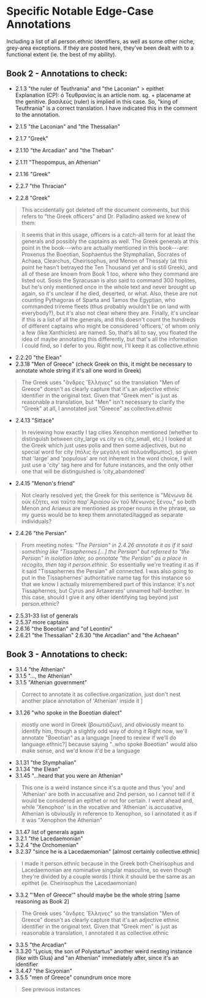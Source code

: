 # Specific Notable Edge-Case Annotations 
Including a list of all person.ethnic identifiers, as well as some other niche, grey-area exceptions. If they are posted here, they've been dealt with to a functional extent (ie. the best of my ability).


## Book 2 - Annotations to check: 
 * 2.1.3 "the ruler of Teuthrania" and "the
Laconian" > epithet    
      Explanation (CP):   ὁ Τευθρανίας is an article nom. sg. + placename at the genitive. βασιλεύς (ruler) is implied in this case. So, "king of Teuthrania" is a correct translation. I have indicated this in the comment to the annotation.

* 2.1.5 "the Laconian" and "the Thessalian"
* 2.1.7 "Greek"
* 2.1.10 "the Arcadian" and "the Theban"
* 2.1.11 "Theopompus, an Athenian"
* 2.1.16 "Greek"
* 2.2.7 "the Thracian"
* 2.2.8 "Greek"
> This accidentally got deleted off the document comments, but this refers to "the Greek officers" and Dr. Palladino asked we knew of them:

> It seems that in this usage, officers is a catch-all term for at least the generals and possibly the captains as well. The Greek generals at this point in the book---who are actually mentioned in this book---are: Proxenus the Boeotian, Sophaentus the Stymphalian, Socrates of Achaea, Clearchus, Cheirisophus, and Menon of Thessaly (at this point he hasn't betrayed the Ten Thousand yet and is still Greek), and all of these are known from Book 1 too, where who they command are listed out. Sosis the Syracusan is also said to command 300 hoplites, but he's only mentioned once in the whole text and never brought up again, so it's unclear if he died, deserted, or what. Also, these are not counting Pythagoras of Sparta and Tamos the Egyptian, who commanded trireme fleets (thus probably wouldn't be on land with everybody?), but it's also not clear where they are. Finally, it's unclear if this is a list of all the generals, and this doesn't count the hundreds of different captains who might be considered 'officers,' of whom only a few (like Xanthicles) are named. So, that's all to say, you floated the idea of maybe annotating this differently, but that's all the information I could find, so I defer to you. Right now, I'll keep it as collective.ethnic
* 2.2.20 "the Elean"
* 2.3.18 "Men of Greece" (check Greek on this, it might be necessary to annotate whole string if it's all one word in Greek)
> The Greek uses "ἄνδρες Ἕλληνες" so the translation "Men of Greece" doesn't as clearly capture that it's an adjective ethnic identifier in the original text. Given that "Greek men" is just as reasonable a translation, but "Men" isn't necessary to clarify the "Greek" at all, I annotated just "Greece" as collective.ethnic
* 2.4.13 "Sittace"
> In reviewing how exactly I tag cities Xenophon mentioned (whether to distinguish between city_large vs city vs city_small, etc.) I looked at the Greek which just uses polis and then some adjectives, but no special word for city (πόλις ἦν μεγάλη καὶ πολυάνθρωπος), so given that 'large' and 'populous' are not inherent in the word choice, I will just use a 'city' tag here and for future instances, and the only other one that will be distinguished is 'city_abandoned'
* 2.4.15 "Menon's friend"
> Not clearly resolved yet; the Greek for this sentence is "Μένωνα δὲ οὐκ ἐζήτει, καὶ ταῦτα παρʼ Ἀριαίου ὢν τοῦ Μένωνος ξένου," so both Menon and Ariaeus are mentioned as proper nouns in the phrase, so my guess would be to keep them annotated/tagged as separate individuals?
* 2.4.26 "the Persian"
> From meeting notes: _"The Persian" in 2.4.26 annotate it as if it said something like "Tissaphernes \[\...\] the Persian" but referred to "the Persian" in isolation later, so annotate "the Persian" as a place in recogito, then tag it person.ethnic_. So essentially we're treating it as if it said "Tissaphernes the Persian" all connected. I was also going to put in the Tissaphernes' authoritative name tag for this instance so that we know
> I actually misremembered part of this instance: It's not Tissaphernes, but Cyrus and Artaxerxes' unnamed half-brother. In this case, should I give it any other identifying tag beyond just person.ethnic?
* 2.5.31-33 list of generals
*  2.5.37 more captains
* 2.6.16 "the Boeotian" and "of Leontini"
* 2.6.21 "the Thessalian" 2.6.30 "the Arcadian" and "the Achaean"

## Book 3 - Annotations to check: 
* 3.1.4 "the Athenian"
* 3.1.5 "..., the Athenian"
* 3.1.5 "Athenian government"
> Correct to annotate it as collective.organization, just don't nest another place annotation of 'Athenian' inside it ]
* 3.1.26 "who spoke in the Boeotian dialect"
> mostly one word in Greek (βοιωτιάζων), and obviously meant to identify him, though a slightly odd way of doing it Right now, we'll annotate "Boeotian" as a language \[need to review if we'll do language.ethnic?\] because saying "..who spoke Boeotian" would also make sense, and we'd know it'd be a language
* 3.1.31 "the Stymphalian"
* 3.1.34 "the Elean"
* 3.1.45 "\...heard that you were an Athenian"
> This one is a weird instance since it's a quote and thus 'you' and 'Athenian' are both in accusative and 2nd person, so I cannot tell if it would be considered an epithet or not for certain. I went ahead and, while 'Xenophon' is in the vocative and 'Athenian' is accusative, Athenian is obviously in reference to Xenophon, so I annotated it as if it was "Xenophon the Athenian"
* 3.1.47 list of generals again
* 3.2.1 "the Lacedaemonian"
* 3.2.4 "the Orchomenian"
* 3.2.37 "since he is a Lacedaemonian" \[almost certainly collective.ethnic\]
> I made it person.ethnic because in the Greek both Cheirisophus and Lacedaemonian are nominative singular masculine, so even though they're divided by a couple words I think it should be the same as an epithet (ie. Cheirisophus the Lacedaemonian)
* 3.3.2 "'Men of Greece'" should maybe be the whole string \[same reasoning as Book 2\]
> The Greek uses "ἄνδρες Ἕλληνες" so the translation "Men of Greece" doesn't as clearly capture that it's an adjective ethnic identifier in the original text. Given that "Greek men" is just as reasonable a translation, I annotated it as collective.ethnic
* 3.3.5 "the Arcadian"
* 3.3.20 "Lycius, the son of Polystartus" another weird nesting instance (like with Glus) and "an Athenian" immediately after, since it's an identifier
* 3.4.47 "the Sicyonian"
* 3.5.5 "men of Greece" conundrum once more
> See previous instances
